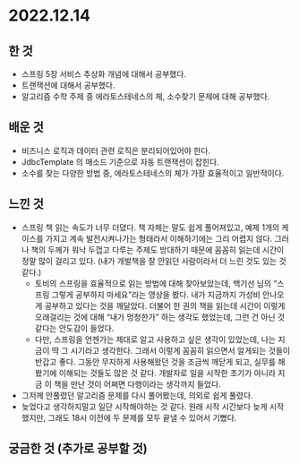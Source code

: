 # 2022.12.14

## 한 것

* 스프링 5장 서비스 추상화 개념에 대해서 공부했다.
* 트랜잭션에 대해서 공부했다.
* 알고리즘 수학 주제 중 에라토스테네스의 체, 소수찾기 문제에 대해 공부했다.

## 배운 것

* 비즈니스 로직과 데이터 관련 로직은 분리되어있어야 한다.
* JdbcTemplate 의 매소드 기준으로 자동 트랜잭션이 잡힌다.
* 소수를 찾는 다양한 방법 중, 에라토스테네스의 체가 가장 효율적이고 일반적이다.

## 느낀 것

* 스프링 책 읽는 속도가 너무 더뎠다. 책 자체는 말도 쉽게 풀어져있고, 예제 1개의 케이스를 가지고 계속 발전시켜나가는 형태라서 이해하기에는 그리 어렵지 않다. 그러나 책의 두께가 워낙 두껍고 다루는 주제도 방대하기 때문에 꼼꼼히 읽는데 시간이 정말 많이 걸리고 있다. (내가 개발책을 잘 안읽던 사람이라서 더 느린 것도 있는 것 같다.)
  * 토비의 스프링을 효율적으로 읽는 방법에 대해 찾아보았는데, 백기선 님의 “스프링 그렇게 공부하지 마세요”라는 영상을 봤다. 내가 지금까지 가성비 안나오게 공부하고 있다는 것을 깨달았다. 더불어 한 권의 책을 읽는데 시간이 이렇게 오래걸리는 것에 대해 “내가 멍청한가” 하는 생각도 했었는데, 그런 건 아닌 것 같다는 안도감이 들었다.
  * 다만, 스프링을 언젠가는 제대로 알고 사용하고 싶은 생각이 있었는데, 나는 지금이 딱 그 시기라고 생각한다. 그래서 이렇게 꼼꼼히 읽으면서 알게되는 것들이 반갑고 좋다. 그동안 무지하게 사용해왔던 것을 조금씩 깨닫게 되고, 실무를 해봤기에 이해되는 것들도 많은 것 같다. 개발자로 일을 시작한 초기가 아니라 지금 이 책을 만난 것이 어쩌면 다행이라는 생각까지 들었다.
* 그저께 안풀렸던 알고리즘 문제를 다시 풀어봤는데, 의외로 쉽게 풀렸다.
* 늦었다고 생각하지말고 일단 시작해야하는 것 같다. 원래 시작 시간보다 늦게 시작했지만, 그래도 18시 이전에 두 문제를 모두 끝낼 수 있어서 기뻤다.

## 궁금한 것 (추가로 공부할 것)

